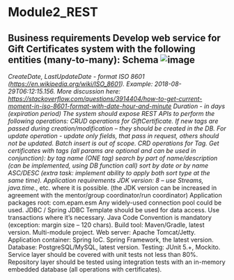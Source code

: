 # Module2_REST
Business requirements
Develop web service for Gift Certificates system with the following entities (many-to-many): Schema
![image](https://user-images.githubusercontent.com/87644515/162612821-d4248d32-4519-4635-8b41-752cf71aab1c.png)
--
*CreateDate, LastUpdateDate - format ISO 8601 (https://en.wikipedia.org/wiki/ISO_8601). Example: 2018-08-29T06:12:15.156. More discussion here: https://stackoverflow.com/questions/3914404/how-to-get-current-moment-in-iso-8601-format-with-date-hour-and-minute
Duration - in days (expiration period)
The system should expose REST APIs to perform the following operations:
CRUD operations for GiftCertificate. If new tags are passed during creation/modification – they should be created in the DB. For update operation - update only fields, that pass in request, others should not be updated. Batch insert is out of scope.
CRD operations for Tag.
Get certificates with tags (all params are optional and can be used in conjunction):
by tag name (ONE tag)
search by part of name/description (can be implemented, using DB function call)
sort by date or by name ASC/DESC (extra task: implement ability to apply both sort type at the same time).
Application requirements
JDK version: 8 – use Streams, java.time.*, etc. where it is possible. (the JDK version can be increased in agreement with the mentor/group coordinator/run coordinator)
Application packages root: com.epam.esm
Any widely-used connection pool could be used.
JDBC / Spring JDBC Template should be used for data access.
Use transactions where it’s necessary.
Java Code Convention is mandatory (exception: margin size – 120 chars).
Build tool: Maven/Gradle, latest version. Multi-module project.
Web server: Apache Tomcat/Jetty.
Application container: Spring IoC. Spring Framework, the latest version.
Database: PostgreSQL/MySQL, latest version.
Testing: JUnit 5.+, Mockito.
Service layer should be covered with unit tests not less than 80%.
Repository layer should be tested using integration tests with an in-memory embedded database (all operations with certificates).
